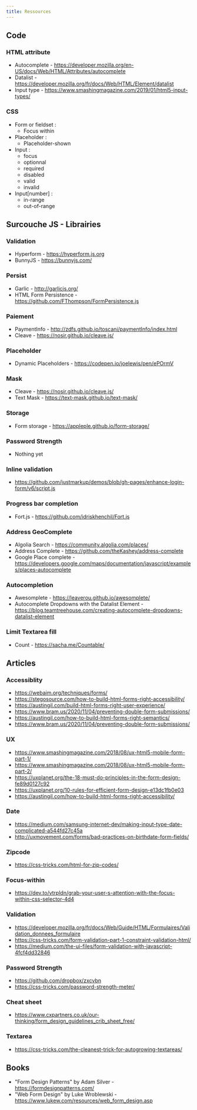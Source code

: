 ```yaml
---
title: Ressources
---
```


## Code

### HTML attribute
- Autocomplete - https://developer.mozilla.org/en-US/docs/Web/HTML/Attributes/autocomplete
- Datalist - https://developer.mozilla.org/fr/docs/Web/HTML/Element/datalist
- Input type - https://www.smashingmagazine.com/2019/01/html5-input-types/

### CSS
- Form or fieldset :
  - Focus within
- Placeholder :
  - Placeholder-shown
- Input :
  - focus
  - optionnal
  - required
  - disabled
  - valid
  - invalid
- Input[number] :
  - in-range
  - out-of-range

## Surcouche JS - Librairies

### Validation

- Hyperform - https://hyperform.js.org
- BunnyJS - https://bunnyjs.com/

### Persist
- Garlic - http://garlicjs.org/
- HTML Form Persistence - https://github.com/FThompson/FormPersistence.js

### Paiement
- PaymentInfo - http://zdfs.github.io/toscani/paymentInfo/index.html
- Cleave - https://nosir.github.io/cleave.js/

### Placeholder
- Dynamic Placeholders - https://codepen.io/joelewis/pen/ePOrmV

### Mask
- Cleave - https://nosir.github.io/cleave.js/
- Text Mask - https://text-mask.github.io/text-mask/

### Storage
- Form storage - https://appleple.github.io/form-storage/

### Password Strength
- Nothing yet

### Inline validation
- https://github.com/justmarkup/demos/blob/gh-pages/enhance-login-form/v6/script.js

### Progress bar completion
- Fort.js - https://github.com/idriskhenchil/Fort.js

### Address GeoComplete
- Algolia Search - https://community.algolia.com/places/
- Address Complete - https://github.com/theKashey/address-complete
- Google Place complete - https://developers.google.com/maps/documentation/javascript/examples/places-autocomplete

### Autocompletion
- Awesomplete - https://leaverou.github.io/awesomplete/
- Autocomplete Dropdowns with the Datalist Element - https://blog.teamtreehouse.com/creating-autocomplete-dropdowns-datalist-element

### Limit Textarea fill
- Count - https://sacha.me/Countable/


## Articles

### Accessiblity
- https://webaim.org/techniques/forms/
- https://stegosource.com/how-to-build-html-forms-right-accessibility/
- https://austingil.com/build-html-forms-right-user-experience/
- https://www.bram.us/2020/11/04/preventing-double-form-submissions/
- https://austingil.com/how-to-build-html-forms-right-semantics/
- https://www.bram.us/2020/11/04/preventing-double-form-submissions/

### UX
- https://www.smashingmagazine.com/2018/08/ux-html5-mobile-form-part-1/
- https://www.smashingmagazine.com/2018/08/ux-html5-mobile-form-part-2/
- https://uxplanet.org/the-18-must-do-principles-in-the-form-design-fe89d0127c92
- https://uxplanet.org/10-rules-for-efficient-form-design-e13dc1fb0e03
- https://austingil.com/how-to-build-html-forms-right-accessibility/

### Date
- https://medium.com/samsung-internet-dev/making-input-type-date-complicated-a544fd27c45a
- http://uxmovement.com/forms/bad-practices-on-birthdate-form-fields/

### Zipcode
 - https://css-tricks.com/html-for-zip-codes/

### Focus-within
 - https://dev.to/vtrpldn/grab-your-user-s-attention-with-the-focus-within-css-selector-4d4

### Validation
- https://developer.mozilla.org/fr/docs/Web/Guide/HTML/Formulaires/Validation_donnees_formulaire
- https://css-tricks.com/form-validation-part-1-constraint-validation-html/
- https://medium.com/the-ui-files/form-validation-with-javascript-4fcf4dd32846

### Password Strength
- https://github.com/dropbox/zxcvbn
- https://css-tricks.com/password-strength-meter/

### Cheat sheet
- https://www.cxpartners.co.uk/our-thinking/form_design_guidelines_crib_sheet_free/

### Textarea
- https://css-tricks.com/the-cleanest-trick-for-autogrowing-textareas/

## Books
- "Form Design Patterns" by Adam Silver - https://formdesignpatterns.com/
- "Web Form Design" by Luke Wroblewski - https://www.lukew.com/resources/web_form_design.asp
